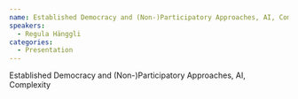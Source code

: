 ```yaml
--- 
name: Established Democracy and (Non-)Participatory Approaches, AI, Complexity 
speakers: 
  - Regula Hänggli 
categories:
  - Presentation
---
```


Established Democracy and (Non-)Participatory Approaches, AI, Complexity